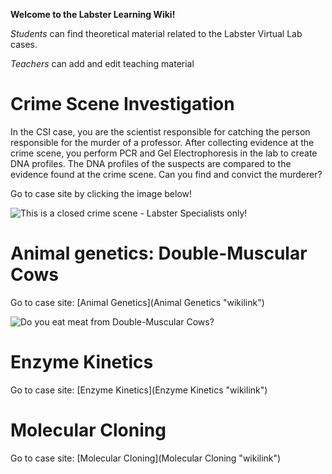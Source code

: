 **Welcome to the Labster Learning Wiki!**

*Students* can find theoretical material related to the Labster Virtual
Lab cases.

*Teachers* can add and edit teaching material

Crime Scene Investigation
=========================

In the CSI case, you are the scientist responsible for catching the
person responsible for the murder of a professor. After collecting
evidence at the crime scene, you perform PCR and Gel Electrophoresis in
the lab to create DNA profiles. The DNA profiles of the suspects are
compared to the evidence found at the crime scene. Can you find and
convict the murderer?

Go to case site by clicking the image below!

![This is a closed crime scene - Labster Specialists
only!]( CrimeScene.jpeg "This is a closed crime scene - Labster Specialists only!")

Animal genetics: Double-Muscular Cows
=====================================

Go to case site: [Animal Genetics](Animal Genetics "wikilink")

![Do you eat meat from Double-Muscular
Cows?](Double_muscled_cow_1.jpg‎ "Do you eat meat from Double-Muscular Cows?")

Enzyme Kinetics
===============

Go to case site: [Enzyme Kinetics](Enzyme Kinetics "wikilink")

Molecular Cloning
=================

Go to case site: [Molecular Cloning](Molecular Cloning "wikilink")

